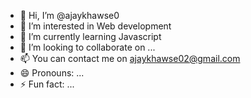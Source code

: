 - 👋 Hi, I’m @ajaykhawse0
- 👀 I’m interested in Web development
- 🌱 I’m currently learning Javascript
- 💞️ I’m looking to collaborate on ...
- 📫 You can contact me on ajaykhawse02@gmail.com
- 😄 Pronouns: ...
- ⚡ Fun fact: ...

<!---
ajaykhawse0/ajaykhawse0 is a ✨ special ✨ repository because its `README.md` (this file) appears on your GitHub profile.
You can click the Preview link to take a look at your changes.
--->
